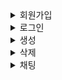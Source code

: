
<details>
   <summary>회원가입</summary>
   <img width="400px" src='https://github.com/code-bootcamp/holidays_client/assets/114569429/5a54c8a0-b2ed-4bb4-bfa4-6b25d1a84bc8' />
</details>

<details>
   <summary>로그인</summary>
   <img width="400px" src='https://github.com/code-bootcamp/holidays_client/assets/114569429/73778b10-1201-4ee8-a491-afa0489aad92' />
</details>

<details>
   <summary>생성</summary>
   <img width="400px" src='https://github.com/code-bootcamp/holidays_client/assets/114569429/5b35f03a-f80e-40fd-8ce0-80283c99b8fc' />
</details>

<details>
   <summary>삭제</summary>
   <img width="400px" src='https://github.com/code-bootcamp/holidays_client/assets/114569429/b5bebf04-af63-4f7f-9fea-a51e0bf504c2' />
</details>

<details>
   <summary>채팅</summary>
   <img width="400px" src='https://github.com/code-bootcamp/holidays_client/assets/114569429/44773404-33df-4916-a3a6-5d37d56e95c7' />
</details>
